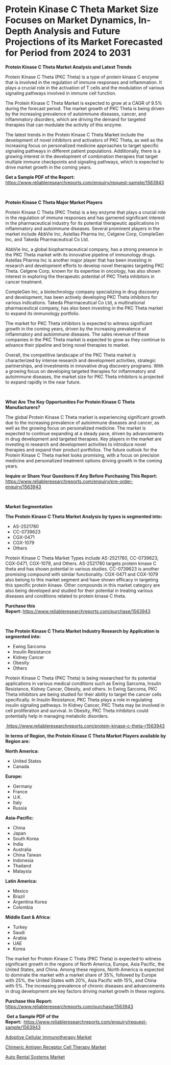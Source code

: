 <p><h1>Protein Kinase C Theta Market Size Focuses on Market Dynamics, In-Depth Analysis and Future Projections of its Market Forecasted for Period from 2024 to 2031</h1></p><p><strong>Protein Kinase C Theta Market Analysis and Latest Trends</strong></p>
<p><p>Protein Kinase C Theta (PKC Theta) is a type of protein kinase C enzyme that is involved in the regulation of immune responses and inflammation. It plays a crucial role in the activation of T cells and the modulation of various signaling pathways involved in immune cell function.</p><p>The Protein Kinase C Theta Market is expected to grow at a CAGR of 9.5% during the forecast period. The market growth of PKC Theta is being driven by the increasing prevalence of autoimmune diseases, cancer, and inflammatory disorders, which are driving the demand for targeted therapies that can modulate the activity of this enzyme.</p><p>The latest trends in the Protein Kinase C Theta Market include the development of novel inhibitors and activators of PKC Theta, as well as the increasing focus on personalized medicine approaches to target specific signaling pathways in different patient populations. Additionally, there is a growing interest in the development of combination therapies that target multiple immune checkpoints and signaling pathways, which is expected to drive market growth in the coming years.</p></p>
<p><strong>Get a Sample PDF of the Report:&nbsp;</strong> <a href="https://www.reliableresearchreports.com/enquiry/request-sample/1563943">https://www.reliableresearchreports.com/enquiry/request-sample/1563943</a></p>
<p>&nbsp;</p>
<p><strong>Protein Kinase C Theta Major Market Players</strong></p>
<p><p>Protein Kinase C Theta (PKC Theta) is a key enzyme that plays a crucial role in the regulation of immune responses and has garnered significant interest in the pharmaceutical industry for its potential therapeutic applications in inflammatory and autoimmune diseases. Several prominent players in the market include AbbVie Inc, Astellas Pharma Inc, Celgene Corp, CompleGen Inc, and Takeda Pharmaceutical Co Ltd.</p><p>AbbVie Inc, a global biopharmaceutical company, has a strong presence in the PKC Theta market with its innovative pipeline of immunology drugs. Astellas Pharma Inc is another major player that has been investing in research and development efforts to develop novel therapies targeting PKC Theta. Celgene Corp, known for its expertise in oncology, has also shown interest in exploring the therapeutic potential of PKC Theta inhibitors in cancer treatment.</p><p>CompleGen Inc, a biotechnology company specializing in drug discovery and development, has been actively developing PKC Theta inhibitors for various indications. Takeda Pharmaceutical Co Ltd, a multinational pharmaceutical company, has also been investing in the PKC Theta market to expand its immunology portfolio.</p><p>The market for PKC Theta inhibitors is expected to witness significant growth in the coming years, driven by the increasing prevalence of inflammatory and autoimmune diseases. The sales revenue of these companies in the PKC Theta market is expected to grow as they continue to advance their pipeline and bring novel therapies to market.</p><p>Overall, the competitive landscape of the PKC Theta market is characterized by intense research and development activities, strategic partnerships, and investments in innovative drug discovery programs. With a growing focus on developing targeted therapies for inflammatory and autoimmune diseases, the market size for PKC Theta inhibitors is projected to expand rapidly in the near future.</p></p>
<p>&nbsp;</p>
<p><strong>What Are The Key Opportunities For Protein Kinase C Theta Manufacturers?</strong></p>
<p><p>The global Protein Kinase C Theta market is experiencing significant growth due to the increasing prevalence of autoimmune diseases and cancer, as well as the growing focus on personalized medicine. The market is expected to continue expanding at a steady pace, driven by advancements in drug development and targeted therapies. Key players in the market are investing in research and development activities to introduce novel therapies and expand their product portfolios. The future outlook for the Protein Kinase C Theta market looks promising, with a focus on precision medicine and personalized treatment options driving growth in the coming years.</p></p>
<p><strong>Inquire or Share Your Questions If Any Before Purchasing This Report:</strong> <a href="https://www.reliableresearchreports.com/enquiry/pre-order-enquiry/1563943">https://www.reliableresearchreports.com/enquiry/pre-order-enquiry/1563943</a></p>
<p>&nbsp;</p>
<p><strong>Market Segmentation</strong></p>
<p><strong>The Protein Kinase C Theta Market Analysis by types is segmented into:</strong></p>
<p><ul><li>AS-2521780</li><li>CC-0739623</li><li>CGX-0471</li><li>CGX-1079</li><li>Others</li></ul></p>
<p><p>Protein Kinase C Theta Market Types include AS-2521780, CC-0739623, CGX-0471, CGX-1079, and Others. AS-2521780 targets protein kinase C theta and has shown potential in various studies. CC-0739623 is another promising compound with similar functionality. CGX-0471 and CGX-1079 also belong to this market segment and have shown efficacy in targeting this specific protein kinase. Other compounds in this market category are also being developed and studied for their potential in treating various diseases and conditions related to protein kinase C theta.</p></p>
<p><strong>Purchase this Report:&nbsp;</strong><a href="https://www.reliableresearchreports.com/purchase/1563943">https://www.reliableresearchreports.com/purchase/1563943</a></p>
<p>&nbsp;</p>
<p><strong>The Protein Kinase C Theta Market Industry Research by Application is segmented into:</strong></p>
<p><ul><li>Ewing Sarcoma</li><li>Insulin Resistance</li><li>Kidney Cancer</li><li>Obesity</li><li>Others</li></ul></p>
<p><p>Protein Kinase C Theta (PKC Theta) is being researched for its potential applications in various medical conditions such as Ewing Sarcoma, Insulin Resistance, Kidney Cancer, Obesity, and others. In Ewing Sarcoma, PKC Theta inhibitors are being studied for their ability to target the cancer cells specifically. In Insulin Resistance, PKC Theta plays a role in regulating insulin signaling pathways. In Kidney Cancer, PKC Theta may be involved in cell proliferation and survival. In Obesity, PKC Theta inhibitors could potentially help in managing metabolic disorders.</p></p>
<p><a href="https://www.reliableresearchreports.com/protein-kinase-c-theta-r1563943">&nbsp;https://www.reliableresearchreports.com/protein-kinase-c-theta-r1563943</a></p>
<p><strong>In terms of Region, the Protein Kinase C Theta Market Players available by Region are:</strong></p>
<p>
    <p> <strong> North America: </strong>
        <ul>
            <li>United States</li>
            <li>Canada</li>
        </ul>
        </p> 
    <p> <strong> Europe: </strong>
        <ul>
            <li>Germany</li>
            <li>France</li>
            <li>U.K.</li>
            <li>Italy</li>
            <li>Russia</li>
        </ul>
        </p> 
    <p> <strong> Asia-Pacific: </strong>
        <ul>
            <li>China</li>
            <li>Japan</li>
            <li>South Korea</li>
            <li>India</li>
            <li>Australia</li>
            <li>China Taiwan</li>
            <li>Indonesia</li>
            <li>Thailand</li>
            <li>Malaysia</li>
        </ul>
        </p> 
    <p> <strong> Latin America: </strong>
        <ul>
            <li>Mexico</li>
            <li>Brazil</li>
            <li>Argentina Korea</li>
            <li>Colombia</li>
        </ul>
        </p> 
    <p> <strong> Middle East & Africa: </strong>
        <ul>
            <li>Turkey</li>
            <li>Saudi</li>
            <li>Arabia</li>
            <li>UAE</li>
            <li>Korea</li>
        </ul>
    </p>
    </p>
<p><p>The market for Protein Kinase C Theta (PKC Theta) is expected to witness significant growth in the regions of North America, Europe, Asia Pacific, the United States, and China. Among these regions, North America is expected to dominate the market with a market share of 35%, followed by Europe with 25%, the United States with 20%, Asia Pacific with 15%, and China with 5%. The increasing prevalence of chronic diseases and advancements in drug development are key factors driving market growth in these regions.</p></p>
<p><strong>Purchase this Report: </strong><a href="https://www.reliableresearchreports.com/purchase/1563943">https://www.reliableresearchreports.com/purchase/1563943</a></p>
<p>&nbsp;<strong>Get a Sample PDF of the Report:&nbsp;&nbsp;</strong><a href="https://www.reliableresearchreports.com/enquiry/request-sample/1563943">https://www.reliableresearchreports.com/enquiry/request-sample/1563943</a></p>
<p><strong></strong></p>
<p><p><a href="https://github.com/refatkhan11277/Market-Research-Report-List-1/blob/main/adoptive-cellular-immunotherapy-market.md">Adoptive Cellular Immunotherapy Market</a></p><p><a href="https://github.com/crlaem461/Market-Research-Report-List-1/blob/main/chimeric-antigen-receptor-cell-therapy-market.md">Chimeric Antigen Receptor Cell Therapy Market</a></p><p><a href="https://github.com/wnxtvsgd56/Market-Research-Report-List-1/blob/main/auto-rental-systems-market.md">Auto Rental Systems Market</a></p></p>